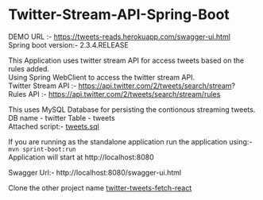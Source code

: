 # Twitter-Stream-API-Spring-Boot  
DEMO URL :- https://tweets-reads.herokuapp.com/swagger-ui.html  
Spring boot version:- 2.3.4.RELEASE  

This Application uses twitter stream API for access tweets based on the rules added.  
Using Spring WebClient to access the twitter stream API.  
Twitter Stream API :- https://api.twitter.com/2/tweets/search/stream?  
Rules API :- https://api.twitter.com/2/tweets/search/stream/rules  

This uses MySQL Database for persisting the contionous streaming tweets. DB name - twitter Table - tweets  
Attached script:- [tweets.sql](https://github.com/Anshul14Sharma/Twitter-Stream-API-Spring-Boot/blob/main/tweets.sql)

If you are running as the standalone application run the application using:-  
```mvn sprint-boot:run```  
Application will start at http://localhost:8080  

Swagger Url:- http://localhost:8080/swagger-ui.html

Clone the other project name [twitter-tweets-fetch-react](https://github.com/Anshul14Sharma/twitter-tweets-fetch-react)
